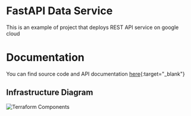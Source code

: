 # FastAPI Data Service  
This is an example of project that deploys REST API service on google cloud  

# Documentation
You can find source code and API documentation [here](https://ychernushenko.github.io/fastapi-data-service/index.html){:target="_blank"}  

## Infrastructure Diagram

![Terraform Components](https://ychernushenko.github.io/fastapi-data-service/docs/terraform-diagram.png)
